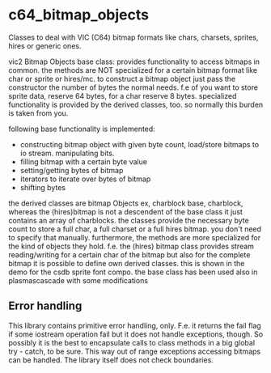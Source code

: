 # c64_bitmap_objects
Classes to deal with VIC (C64) bitmap formats like chars, charsets, sprites, hires or generic ones.

vic2 Bitmap Objects base class: provides functionality to access bitmaps in common. 
the methods are NOT specialized for a certain bitmap format like char or sprite or hires/mc.
to construct a bitmap object just pass the constructor the number of bytes the normal needs.
f.e of you want to store sprite data, reserve 64 bytes, for a char reserve 8 bytes. 
specialized functionality is provided by the derived classes, too. 
so normally this burden is taken from you.

following base functionality is implemented:

- constructing bitmap object with given byte count, load/store bitmaps to io stream. manipulating bits.
- filling bitmap with a certain byte value
- setting/getting bytes of bitmap
- iterators to iterate over bytes of bitmap
- shifting bytes

the derived classes are bitmap Objects ex, charblock base, charblock, whereas the  (hires)bitmap is not a descendent of the base class it just contains an array of charblocks.
the classes provide the necessary byte count to store a full char, a full charset or a full hires bitmap. 
you don't need to specify that manually.
furthermore, the methods are more specialized for the kind of objects they hold.
f.e. the (hires) bitmap class provides stream reading/writing for a certain char of the bitmap 
but also for the complete bitmap
it is possible to define own derived classes. 
this is shown in the demo for the csdb sprite font compo.
the base class has been used also in plasmascascade with some modifications

## Error handling
This library contains primitive error handling, only. F.e. it returns the fail flag if some iostream operation fail but it does not handle exceptions, though.
So possibly it is the best to encapsulate calls to class methods in a big global try - catch, to be sure. This way out of range exceptions accessing bitmaps can be handled.
The library itself does not check boundaries.
